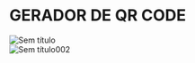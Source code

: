 # GERADOR DE QR CODE

![Sem título](https://user-images.githubusercontent.com/103225660/218186287-b46077e3-33e6-427e-aff1-e454ab9a7bae.jpg)
</br>
![Sem título002](https://user-images.githubusercontent.com/103225660/218186292-1b6b3e37-db8b-4f55-91f3-62ecd9797c4f.jpg)
